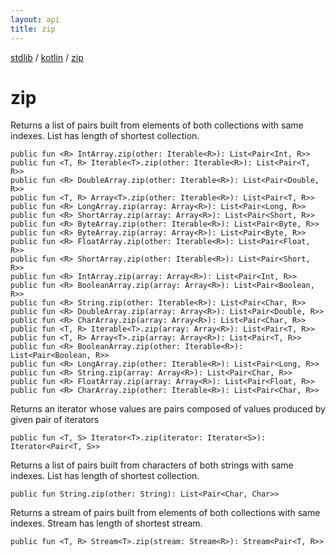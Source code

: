 ```yaml
---
layout: api
title: zip
---
```

[stdlib](../index.html) / [kotlin](index.html) / [zip](zip.html)

# zip
Returns a list of pairs built from elements of both collections with same indexes. List has length of shortest collection.
```
public fun <R> IntArray.zip(other: Iterable<R>): List<Pair<Int, R>>
public fun <T, R> Iterable<T>.zip(other: Iterable<R>): List<Pair<T, R>>
public fun <R> DoubleArray.zip(other: Iterable<R>): List<Pair<Double, R>>
public fun <T, R> Array<T>.zip(other: Iterable<R>): List<Pair<T, R>>
public fun <R> LongArray.zip(array: Array<R>): List<Pair<Long, R>>
public fun <R> ShortArray.zip(array: Array<R>): List<Pair<Short, R>>
public fun <R> ByteArray.zip(other: Iterable<R>): List<Pair<Byte, R>>
public fun <R> ByteArray.zip(array: Array<R>): List<Pair<Byte, R>>
public fun <R> FloatArray.zip(other: Iterable<R>): List<Pair<Float, R>>
public fun <R> ShortArray.zip(other: Iterable<R>): List<Pair<Short, R>>
public fun <R> IntArray.zip(array: Array<R>): List<Pair<Int, R>>
public fun <R> BooleanArray.zip(array: Array<R>): List<Pair<Boolean, R>>
public fun <R> String.zip(other: Iterable<R>): List<Pair<Char, R>>
public fun <R> DoubleArray.zip(array: Array<R>): List<Pair<Double, R>>
public fun <R> CharArray.zip(array: Array<R>): List<Pair<Char, R>>
public fun <T, R> Iterable<T>.zip(array: Array<R>): List<Pair<T, R>>
public fun <T, R> Array<T>.zip(array: Array<R>): List<Pair<T, R>>
public fun <R> BooleanArray.zip(other: Iterable<R>): List<Pair<Boolean, R>>
public fun <R> LongArray.zip(other: Iterable<R>): List<Pair<Long, R>>
public fun <R> String.zip(array: Array<R>): List<Pair<Char, R>>
public fun <R> FloatArray.zip(array: Array<R>): List<Pair<Float, R>>
public fun <R> CharArray.zip(other: Iterable<R>): List<Pair<Char, R>>
```
Returns an iterator whose values are pairs composed of values produced by given pair of iterators
```
public fun <T, S> Iterator<T>.zip(iterator: Iterator<S>): Iterator<Pair<T, S>>
```
Returns a list of pairs built from characters of both strings with same indexes. List has length of shortest collection.
```
public fun String.zip(other: String): List<Pair<Char, Char>>
```
Returns a stream of pairs built from elements of both collections with same indexes. Stream has length of shortest stream.
```
public fun <T, R> Stream<T>.zip(stream: Stream<R>): Stream<Pair<T, R>>
```
